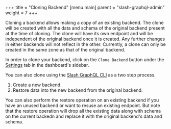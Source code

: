 +++
title = "Cloning Backend"
[menu.main]
    parent = "slash-graphql-admin"
    weight = 7
+++

Cloning a backend allows making a copy of an existing backend. The clone will be created with all the data and schema of the original backend present at the time of cloning. The clone will have its own endpoint and will be independent of the original backend once it is created. Any further changes in either backends will not reflect in the other. Currently, a clone can only be created in the same zone as that of the original backend.

In order to clone your backend, click on the `Clone Backend` button under the [Settings](https://slash.dgraph.io/_/settings) tab in the dashboard's sidebar.

You can also clone using the [Slash GraphQL CLI](https://www.npmjs.com/package/slash-graphql) as a two step process.

1. Create a new backend.
2. Restore data into the new backend from the original backend.

You can also perform the restore operation on an existing backend if you have an unused backend or want to resuse an existing endpoint. But note that the restore operation will drop all the existing data along with schema on the current backedn and replace it with the original backend's data and schema.
